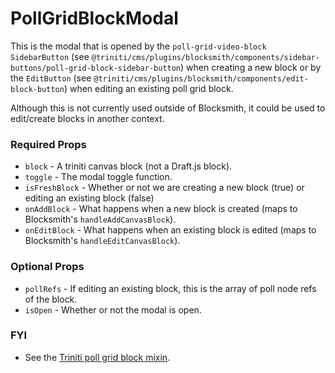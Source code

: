 # PollGridBlockModal

This is the modal that is opened by the `poll-grid-video-block` `SidebarButton` (see `@triniti/cms/plugins/blocksmith/components/sidebar-buttons/poll-grid-block-sidebar-button`) when creating a new block or by the `EditButton` (see `@triniti/cms/plugins/blocksmith/components/edit-block-button`) when editing an existing poll grid block.

Although this is not currently used outside of Blocksmith, it could be used to edit/create blocks in another context.

### Required Props
+ `block`        - A triniti canvas block (not a Draft.js block).
+ `toggle`       - The modal toggle function.
+ `isFreshBlock` - Whether or not we are creating a new block (true) or editing an existing block (false)
+ `onAddBlock`   - What happens when a new block is created (maps to Blocksmith's `handleAddCanvasBlock`).
+ `onEditBlock`  - What happens when an existing block is edited (maps to Blocksmith's `handleEditCanvasBlock`).

### Optional Props
+ `pollRefs`     - If editing an existing block, this is the array of poll node refs of the block.
+ `isOpen`       - Whether or not the modal is open.

### FYI
+ See the [Triniti poll grid block mixin](https://github.com/triniti/schemas/blob/master/schemas/triniti/canvas/mixin/poll-grid-block/latest.xml).
